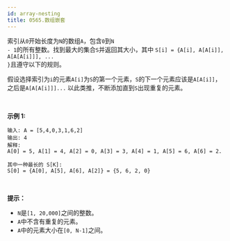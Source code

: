 ```yaml
---
id: array-nesting
title: 0565.数组嵌套
---
```

索引从<code>0</code>开始长度为<code>N</code>的数组<code>A</code>，包含<code>0</code>到<code>N - 1</code>的所有整数。找到最大的集合<code>S</code>并返回其大小，其中 <code>S[i] = &#123;A[i], A[A[i]], A[A[A[i]]], ... &#125;</code>且遵守以下的规则。

假设选择索引为<code>i</code>的元素<code>A[i]</code>为<code>S</code>的第一个元素，<code>S</code>的下一个元素应该是<code>A[A[i]]</code>，之后是<code>A[A[A[i]]]...</code> 以此类推，不断添加直到<code>S</code>出现重复的元素。

 

**示例 1:**


```
输入: A = [5,4,0,3,1,6,2]
输出: 4
解释: 
A[0] = 5, A[1] = 4, A[2] = 0, A[3] = 3, A[4] = 1, A[5] = 6, A[6] = 2.

其中一种最长的 S[K]:
S[0] = {A[0], A[5], A[6], A[2]} = {5, 6, 2, 0}
```

 

**提示：**

- <code>N</code>是<code>[1, 20,000]</code>之间的整数。
- <code>A</code>中不含有重复的元素。
- <code>A</code>中的元素大小在<code>[0, N-1]</code>之间。
